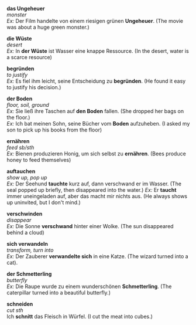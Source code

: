 **das Ungeheuer**  
*monster*  
*Ex:* Der Film handelte von einem riesigen grünen **Ungeheuer**. (The movie was about a huge green monster.)

**die Wüste**  
*desert*  
*Ex:* In **der Wüste** ist Wasser eine knappe Ressource. (In the desert, water is a scarce resource)  

**begründen**  
*to justify*  
*Ex:* Es fiel ihm leicht, seine Entscheidung zu **begründen**. (He found it easy to justify his decision.)  

**der Boden**  
*floor, soil, ground*  
*Ex:* Sie ließ ihre Taschen auf **den Boden** fallen. (She dropped her bags on the floor.)  
*Ex:* Ich bat meinen Sohn, seine Bücher vom **Boden** aufzuheben. (I asked my son to pick up his books from the floor)  

**ernähren**  
*feed sb/sth*  
*Ex:* Bienen produzieren Honig, um sich selbst zu **ernähren**. (Bees produce honey to feed themselves)

**auftauchen**  
*show up, pop up*  
*Ex:* Der Seehund **tauchte** kurz auf, dann verschwand er im Wasser. (The seal popped up briefly, then disappeared into the water.) 
*Ex:* Er **taucht** immer uneingeladen auf, aber das macht mir nichts aus. (He always shows up uninvited, but I don't mind.)

**verschwinden**  
*disappear*  
*Ex:* Die Sonne **verschwand** hinter einer Wolke. (The sun disappeared behind a cloud)

**sich verwandeln**  
*transform, turn into*  
*Ex:* Der Zauberer **verwandelte sich** in eine Katze. (The wizard turned into a cat).

**der Schmetterling**  
*butterfly*  
*Ex:* Die Raupe wurde zu einem wunderschönen **Schmetterling**. (The caterpillar turned into a beautiful butterfly.)

**schneiden**  
*cut sth*  
Ich **schnitt** das Fleisch in Würfel. (I cut the meat into cubes.)




